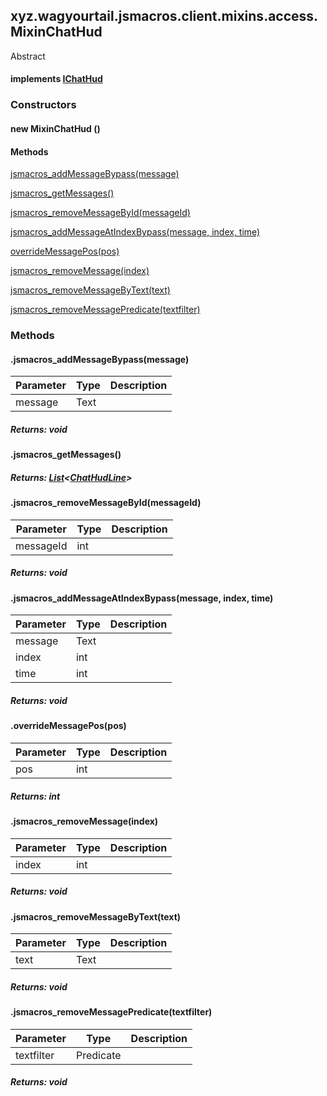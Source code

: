 

xyz.wagyourtail.jsmacros.client.mixins.access.MixinChatHud
----------------------------------------------------------

Abstract
#### implements [IChatHud](1.9.2/xyz/wagyourtail/jsmacros/client/access/IChatHud.html)

### Constructors

#### new MixinChatHud ()




#### Methods

[jsmacros\_addMessageBypass(message)](#jsmacros_addMessageBypass-Text-)


[jsmacros\_getMessages()](#jsmacros_getMessages-)


[jsmacros\_removeMessageById(messageId)](#jsmacros_removeMessageById-int-)


[jsmacros\_addMessageAtIndexBypass(message, index, time)](#jsmacros_addMessageAtIndexBypass-Text-int-int-)


[overrideMessagePos(pos)](#overrideMessagePos-int-)


[jsmacros\_removeMessage(index)](#jsmacros_removeMessage-int-)


[jsmacros\_removeMessageByText(text)](#jsmacros_removeMessageByText-Text-)


[jsmacros\_removeMessagePredicate(textfilter)](#jsmacros_removeMessagePredicate-Predicate-)



### Methods

#### .jsmacros\_addMessageBypass(message)

| Parameter | Type | Description |
|---|---|---|
| message | Text |  |

##### Returns: void



#### .jsmacros\_getMessages()


##### Returns: [List](https://docs.oracle.com/javase/8/docs/api/index.html?java/util/List.html)<[ChatHudLine](https://wagyourtail.xyz/Projects/MinecraftMappingViewer/App?mapping=INTERMEDIARY,YARN&version=1.20.5&search=net/minecraft/client/gui/hud/ChatHudLine)>



#### .jsmacros\_removeMessageById(messageId)

| Parameter | Type | Description |
|---|---|---|
| messageId | int |  |

##### Returns: void



#### .jsmacros\_addMessageAtIndexBypass(message, index, time)

| Parameter | Type | Description |
|---|---|---|
| message | Text |  |
| index | int |  |
| time | int |  |

##### Returns: void



#### .overrideMessagePos(pos)

| Parameter | Type | Description |
|---|---|---|
| pos | int |  |

##### Returns: int



#### .jsmacros\_removeMessage(index)

| Parameter | Type | Description |
|---|---|---|
| index | int |  |

##### Returns: void



#### .jsmacros\_removeMessageByText(text)

| Parameter | Type | Description |
|---|---|---|
| text | Text |  |

##### Returns: void



#### .jsmacros\_removeMessagePredicate(textfilter)

| Parameter | Type | Description |
|---|---|---|
| textfilter | Predicate<ChatHudLine> |  |

##### Returns: void




